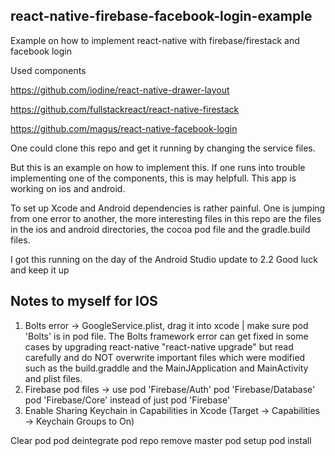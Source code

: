 ## react-native-firebase-facebook-login-example
Example on how to implement react-native with firebase/firestack and facebook login

Used components

https://github.com/iodine/react-native-drawer-layout

https://github.com/fullstackreact/react-native-firestack

https://github.com/magus/react-native-facebook-login

One could clone this repo and get it running by changing the service files.

But this is an example on how to implement this.
If one runs into trouble implementing one of the components, this is may helpfull. 
This app is working on ios and android.

To set up Xcode and Android dependencies is rather painful.
One is jumping from one error to another, the more interesting files in this repo are the files in the ios and android directories, the cocoa pod file and the gradle.build files.

I got this running on the day of the Android Studio update to 2.2
Good luck and keep it up

## Notes to myself for IOS
1. Bolts error -> GoogleService.plist, drag it into xcode | make sure pod 'Bolts' is in pod file. The Bolts framework error can get fixed in some cases by upgrading react-native "react-native upgrade" but read carefully and do NOT overwrite important files which were modified such as the build.graddle and the MainJApplication and MainActivity and plist files.
2. Firebase pod files -> use pod 'Firebase/Auth' pod 'Firebase/Database' pod 'Firebase/Core' instead of just pod 'Firebase'
3. Enable Sharing Keychain in Capabilities in Xcode (Target -> Capabilities -> Keychain Groups to On)


Clear pod 
  pod deintegrate
  pod repo remove master
  pod setup
  pod install
